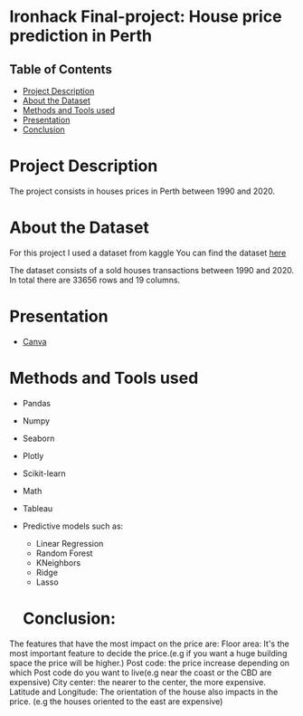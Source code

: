 # Ironhack Final-project: House price prediction in Perth

 ## Table of Contents
 
* [Project Description](#project-description)
* [About the Dataset](#about-the-dataset)
* [Methods and Tools used](#methods-and-tools-used)
* [Presentation](#Presentation)
* [Conclusion](#conclusion)


# Project Description
The project consists in houses prices in Perth between 1990 and 2020.




# About the Dataset
For this project I used a dataset from kaggle You can find the dataset [here](https://www.kaggle.com/datasets/syuzai/perth-house-prices)

The dataset consists of a sold houses transactions between 1990 and 2020. In total there  are 33656 rows and 19 columns.




# Presentation
- [Canva](https://www.canva.com/design/DAFXssrx83o/yp4D8Bnn8RRqftFkCha7TQ/edit?utm_content=DAFXssrx83o&utm_campaign=designshare&utm_medium=link2&utm_source=sharebutton)

# Methods and Tools used
- Pandas
- Numpy
- Seaborn
- Plotly
- Scikit-learn
- Math
- Tableau
- Predictive models such as:
	-  Linear Regression
	-  Random Forest
	-  KNeighbors
	-  Ridge
	-  Lasso
  
  # Conclusion:
The features that have the most impact on the price are:
Floor area: It's the most important feature to decide the price.(e.g if you want a huge building space the price will be higher.)
Post code: the price increase depending on which Post code do you want to live(e.g near the coast or the CBD are expensive)
City center: the nearer to the center, the more expensive.
Latitude and Longitude: The orientation of the house also impacts in the price. (e.g the houses oriented to the east are expensive)
  

